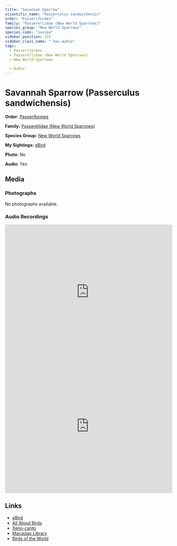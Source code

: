 ```yaml
---
title: "Savannah Sparrow"
scientific_name: "Passerculus sandwichensis"
order: "Passeriformes"
family: "Passerellidae (New World Sparrows)"
species_group: "New World Sparrows"
species_code: "savspa"
sidebar_position: 325
sidebar_class_name: " has-audio"
tags: 
  - Passeriformes
  - Passerellidae (New World Sparrows)
  - New World Sparrows
  
  - Audio
---
```


# Savannah Sparrow (Passerculus sandwichensis)

**Order:** [Passeriformes](/tags/passeriformes)

**Family:** [Passerellidae (New World Sparrows)](/tags/passerellidae-new-world-sparrows)

**Species Group:** [New World Sparrows](/tags/new-world-sparrows)

**My Sightings:** [eBird](https://ebird.org/lifelist?r=world&time=life&spp=savspa)

**Photo**: No 

**Audio**: Yes

## Media
### Photographs
No photographs available.

### Audio Recordings
<iframe src="https://macaulaylibrary.org/asset/626684620/embed" width="550" height="440" frameborder="0" allowfullscreen></iframe>
<iframe src="https://macaulaylibrary.org/asset/626915529/embed" width="550" height="440" frameborder="0" allowfullscreen></iframe>

## Links
* [eBird](https://ebird.org/species/savspa) 
* [All About Birds](https://www.allaboutbirds.org/guide/savspa) 
* [Xeno-canto](https://www.xeno-canto.org/species/passerculus-sandwichensis) 
* [Macaulay Library](https://search.macaulaylibrary.org/catalog?taxonCode=savspa&sort=rating_rank_desc)
* [Birds of the World](https://birdsoftheworld.org/bow/species/savspa)
